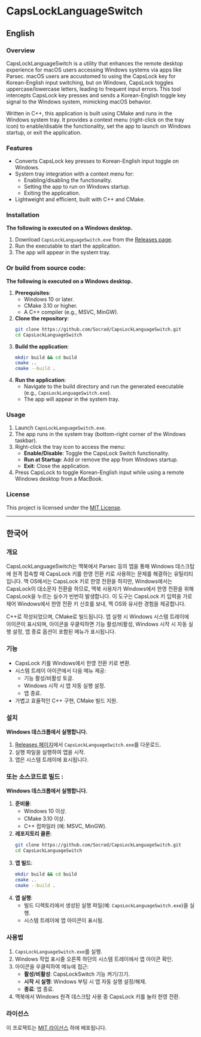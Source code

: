 # CapsLockLanguageSwitch

## English

### Overview
CapsLockLanguageSwitch is a utility that enhances the remote desktop experience for macOS users accessing Windows systems via apps like Parsec. macOS users are accustomed to using the CapsLock key for Korean-English input switching, but on Windows, CapsLock toggles uppercase/lowercase letters, leading to frequent input errors. This tool intercepts CapsLock key presses and sends a Korean-English toggle key signal to the Windows system, mimicking macOS behavior.

Written in C++, this application is built using CMake and runs in the Windows system tray. It provides a context menu (right-click on the tray icon) to enable/disable the functionality, set the app to launch on Windows startup, or exit the application.

### Features
- Converts CapsLock key presses to Korean-English input toggle on Windows.
- System tray integration with a context menu for:
  - Enabling/disabling the functionality.
  - Setting the app to run on Windows startup.
  - Exiting the application.
- Lightweight and efficient, built with C++ and CMake.

### Installation
**The following is executed on a Windows desktop.**
1. Download `CapsLockLanguageSwitch.exe` from the [Releases page](https://github.com/Socrad/CapsLockLanguageSwitch/releases).
2. Run the executable to start the application.
3. The app will appear in the system tray.

### Or build from source code: 
**The following is executed on a Windows desktop.**

1. **Prerequisites**:
   - Windows 10 or later.
   - CMake 3.10 or higher.
   - A C++ compiler (e.g., MSVC, MinGW).
2. **Clone the repository**:
   ```bash
   git clone https://github.com/Socrad/CapsLockLanguageSwitch.git
   cd CapsLockLanguageSwitch
   ```
3. **Build the application**:
   ```bash
   mkdir build && cd build
   cmake ..
   cmake --build .
   ```
4. **Run the application**:
   - Navigate to the build directory and run the generated executable (e.g., `CapsLockLanguageSwitch.exe`).
   - The app will appear in the system tray.

### Usage
1. Launch `CapsLockLanguageSwitch.exe`.
2. The app runs in the system tray (bottom-right corner of the Windows taskbar).
3. Right-click the tray icon to access the menu:
   - **Enable/Disable**: Toggle the CapsLock Switch functionality.
   - **Run at Startup**: Add or remove the app from Windows startup.
   - **Exit**: Close the application.
4. Press CapsLock to toggle Korean-English input while using a remote Windows desktop from a MacBook.

### License
This project is licensed under the [MIT License](LICENSE).

---

## 한국어

### 개요
CapsLockLanguageSwitch는 맥북에서 Parsec 등의 앱을 통해 Windows 데스크탑에 원격 접속할 때 CapsLock 키를 한영 전환 키로 사용하는 문제를 해결하는 유틸리티입니다. 맥 OS에서는 CapsLock 키로 한영 전환을 하지만, Windows에서는 CapsLock이 대소문자 전환을 하므로, 맥북 사용자가 Windows에서 한영 전환을 위해 CapsLock을 누르는 실수가 빈번히 발생합니다. 이 도구는 CapsLock 키 입력을 가로채어 Windows에서 한영 전환 키 신호를 보내, 맥 OS와 유사한 경험을 제공합니다.

C++로 작성되었으며, CMake로 빌드됩니다. 앱 실행 시 Windows 시스템 트레이에 아이콘이 표시되며, 아이콘을 우클릭하면 기능 활성/비활성, Windows 시작 시 자동 실행 설정, 앱 종료 옵션이 포함된 메뉴가 표시됩니다.

### 기능
- CapsLock 키를 Windows에서 한영 전환 키로 변환.
- 시스템 트레이 아이콘에서 다음 메뉴 제공:
  - 기능 활성/비활성 토글.
  - Windows 시작 시 앱 자동 실행 설정.
  - 앱 종료.
- 가볍고 효율적인 C++ 구현, CMake 빌드 지원.

### 설치
**Windows 데스크톱에서 실행합니다.**
1. [Releases 페이지](https://github.com/Socrad/CapsLockLanguageSwitch/releases)에서 `CapsLockLanguageSwitch.exe`를 다운로드.
2. 실행 파일을 실행하여 앱을 시작.
3. 앱은 시스템 트레이에 표시됩니다.

### 또는 소스코드로 빌드 : 
**Windows 데스크톱에서 실행합니다.**

1. **준비물**:
   - Windows 10 이상.
   - CMake 3.10 이상.
   - C++ 컴파일러 (예: MSVC, MinGW).
2. **레포지토리 클론**:
   ```bash
   git clone https://github.com/Socrad/CapsLockLanguageSwitch.git
   cd CapsLockLanguageSwitch
   ```
3. **앱 빌드**:
   ```bash
   mkdir build && cd build
   cmake ..
   cmake --build .
   ```
4. **앱 실행**:
   - 빌드 디렉토리에서 생성된 실행 파일(예: `CapsLockLanguageSwitch.exe`)을 실행.
   - 시스템 트레이에 앱 아이콘이 표시됨.

### 사용법
1. `CapsLockLanguageSwitch.exe`를 실행.
2. Windows 작업 표시줄 오른쪽 하단의 시스템 트레이에서 앱 아이콘 확인.
3. 아이콘을 우클릭하여 메뉴에 접근:
   - **활성/비활성**: CapsLockSwitch 기능 켜기/끄기.
   - **시작 시 실행**: Windows 부팅 시 앱 자동 실행 설정/해제.
   - **종료**: 앱 종료.
4. 맥북에서 Windows 원격 데스크탑 사용 중 CapsLock 키를 눌러 한영 전환.

### 라이선스
이 프로젝트는 [MIT 라이선스](LICENSE) 하에 배포됩니다.
